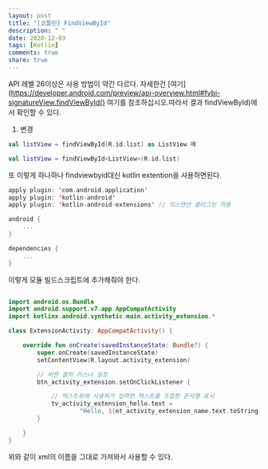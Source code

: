 ```yaml
---
layout: post
title: "[코틀린] FindViewById"
description: " "
date: 2020-12-03
tags: [Kotlin]
comments: true
share: true
---
```




API 레벨 26이상은 사용 방법이 약간 다르다. 자세한건 [여기](https://developer.android.com/preview/api-overview.html#fvbi-signatureView.findViewById() 여기를 참조하십시오.따라서 결과 findViewById)에서 확인할 수 있다.

1. 변경

```kotlin
val listView = findViewById(R.id.list) as ListView 에
```

```kotlin
val listView = findViewById<ListView>(R.id.list)
```

또 이렇게 하나하나 findviewbyid대신 kotlin extention을 사용하면된다.

```kotlin
apply plugin: 'com.android.application'
apply plugin: 'kotlin-android'
apply plugin: 'kotlin-android-extensions' // 익스텐션 플러그인 적용

android {
    ...
}

dependencies {
    ...
}
```

이렇게 모듈 빌드스크립트에 추가해줘야 한다. 


```kotlin 

import android.os.Bundle
import android.support.v7.app.AppCompatActivity
import kotlinx.android.synthetic.main.activity_extension.*

class ExtensionActivity: AppCompatActivity() {

    override fun onCreate(savedInstanceState: Bundle?) {
        super.onCreate(savedInstanceState)
        setContentView(R.layout.activity_extension)

        // 버튼 클릭 리스너 설정
        btn_activity_extension.setOnClickListener {

            // 텍스트뷰에 사용자가 입력한 텍스트를 조합한 문자열 표시
            tv_activity_extension_hello.text =
                    "Hello, ${et_activity_extension_name.text.toString()}"
        }

    }
}
```

위와 같이 xml의 이름을 그대로 가져와서 사용할 수 있다.